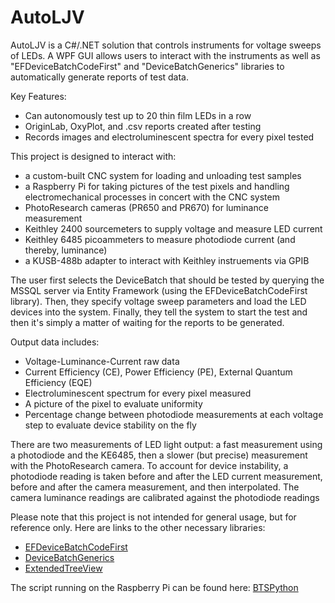 # AutoLJV
AutoLJV is a C#/.NET solution that controls instruments for voltage sweeps of LEDs. A WPF GUI allows users to interact with the instruments as well as "EFDeviceBatchCodeFirst" and "DeviceBatchGenerics" libraries to automatically generate reports of test data.

Key Features:
<ul>
  <li>Can autonomously test up to 20 thin film LEDs in a row</li>
  <li>OriginLab, OxyPlot, and .csv reports created after testing</li>
  <li>Records images and electroluminescent spectra for every pixel tested</li>
</ul>

This project is designed to interact with:
<ul>
<li>a custom-built CNC system for loading and unloading test samples</li>
<li>a Raspberry Pi for taking pictures of the test pixels and handling electromechanical processes in concert with the CNC system</li>
<li>PhotoResearch cameras (PR650 and PR670) for luminance measurement</li>
<li>Keithley 2400 sourcemeters to supply voltage and measure LED current</li>
<li>Keithley 6485 picoammeters to measure photodiode current (and thereby, luminance)</li>
<li>a KUSB-488b adapter to interact with Keithley instruements via GPIB</li>
</ul>

The user first selects the DeviceBatch that should be tested by querying the MSSQL server via Entity Framework (using the EFDeviceBatchCodeFirst library). Then, they specify voltage sweep parameters and load the LED devices into the system. Finally, they tell the system to start the test and then it's simply a matter of waiting for the reports to be generated.

Output data includes:
<ul>
<li>Voltage-Luminance-Current raw data</li>
<li>Current Efficiency (CE), Power Efficiency (PE), External Quantum Efficiency (EQE)</li>
<li>Electroluminescent spectrum for every pixel measured</li>
<li>A picture of the pixel to evaluate uniformity</li>
<li>Percentage change between photodiode measurements at each voltage step to evaluate device stability on the fly</li>
</ul>

There are two measurements of LED light output: a fast measurement using a photodiode and the KE6485, then a slower (but precise) measurement with the PhotoResearch camera. To account for device instability, a photodiode reading is taken before and after the LED current measurement, before and after the camera measurement, and then interpolated. The camera luminance readings are calibrated against the photodiode readings

Please note that this project is not intended for general usage, but for reference only. Here are links to the other necessary libraries:
<ul>
<li><a href="https://github.com/jakehyvonen/EFDeviceBatchCodeFirst">EFDeviceBatchCodeFirst</a></li>
<li><a href="https://github.com/jakehyvonen/DeviceBatchGenerics">DeviceBatchGenerics</a></li>
<li><a href="https://github.com/jakehyvonen/ExtendedTreeView">ExtendedTreeView</a></li>
</ul>
The script running on the Raspberry Pi can be found here: <a href="https://github.com/jakehyvonen/BTSPython">BTSPython</a>
